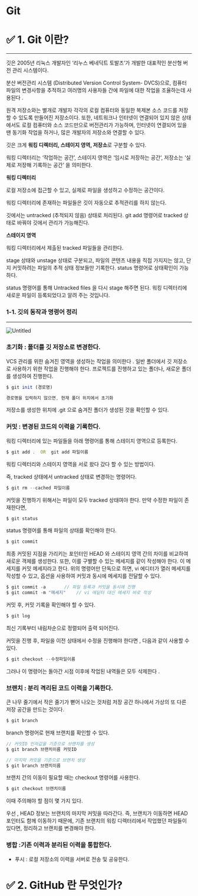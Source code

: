 # Git

# ✅ 1. Git 이란?

---

깃은 2005년 리눅스 개발자인 ‘리누스 베네딕트 토발즈’가 개발한 대표적인 분산형 버전 관리 시스템이다. 

분산 버전관리 시스템 (Distributed Version Control System- DVCS)으로, 컴퓨터 파일의 변경사항을 추적하고 여러명의 사용자들 간에 파일에 대한 작업을 조율하는데 사용된다 .

원격 저장소와는 별개로 개발자 각각의 로컬 컴퓨터와 동일한 복제본 소스 코드를 저장할 수 있도록 만들어진 저장소이다. 또한, 네트워크나 인터넷이 연결되어 있지 않은 상태에서도 로컬 컴퓨터와 소스 코드만으로 버전관리가 가능하며, 인터넷이 연결되어 있을 땐 동기화 작업을 하거나, 많은 개발자의 저장소와 연결할 수 있다. 

깃은 크게 **워킹 디렉터리, 스테이지 영역, 저장소**로 구분할 수 있다. 

워킹 디렉터리는 ‘작업하는 공간’, 스테이지 영역은 ‘임시로 저장하는 공간’, 저장소는 ‘실제로 저장해 기록하는 공간’ 을 의미한다.

**워킹 디렉터리**

로컬 저장소에 접근할 수 있고, 실제로 파일을 생성하고 수정하는 공간이다. 

워킹 디렉터리에 존재하는 파일들은 깃이 자동으로 추적관리를 하지 않는다. 

깃에서는 untracked (추적되지 않음) 상태로 처리된다. git add 명령어로 tracked 상태로 바꿔야 깃에서 관리가 가능해진다. 

**스테이지 영역**

워킹 디렉터리에서 제출된 tracked 파일들을 관리한다. 

stage 상태와 unstage 상태로 구분되고, 파일의 콘텐츠 내용을 직접 가지지는 않고, 단지 커밋하려는 파일의 추적 상태 정보들만 기록한다.  status 명령어로 상태확인이 가능하다. 

status 명령어를 통해 Untracked files 을 다시 stage 해주면 된다. 워킹 디렉터리에 새로운 파일이 등록되었다고 알려 주는 것입니다.

### 1-1. 깃의 동작과 명령어 정리

---

![Untitled](https://prod-files-secure.s3.us-west-2.amazonaws.com/4275b07c-5390-489c-8bbf-82e4caa3dbbc/85f7f494-f538-49b7-95d5-a5e2b5157489/Untitled.png)

### 초기화 : 폴더를 깃 저장소로 변경한다.

VCS 관리를 위한 숨겨진 영역을 생성하는 작업을 의미한다 . 일반 폴더에서 깃 저장소로 사용하기 위한 작업을 진행해야 한다.  프로젝트를 진행하고 있는 폴더나, 새로운 폴더를  생성하여 진행한다. 

```jsx
$ git init (경로명)

경로명을 입력하지 않으면, 현재 폴더 위치에서 초기화
```

저장소를 생성한 위치에 .git 으로 숨겨진 폴더가 생성된 것을 확인할 수 있다.  

### 커밋 : 변경된 코드의 이력을 기록한다.

워킹 디렉터리에 있는 파일들을 아래 명령어를 통해 스테이지 영역으로 등록한다. 

```jsx
$ git add .  OR  git add 파일이름 
```

워킹 디렉터리와 스테이지 영역을 서로 왔다 갔다 할 수 있는 방법이다. 

즉, tracked 상태에서 untracked 상태로 변경하는 명령어다. 

```jsx
$ git rm --cached 파일이름 
```

커밋을 진행하기 위해서는 파일이 모두 tracked 상태여야 한다. 만약 수정한 파일이 존재한다면, 

```jsx
$ git status
```

status 명령어를 통해 파일의 상태를 확인해야 한다. 

```jsx
$ git commit 
```

최종 커밋된 지점을 가리키는 포인터인 HEAD 와 스테이지 영역 간의 차이를 비교하여 새로운 객체를 생성한다. 또한, 이를 구별할 수 있는 메세지를 같이 작성해야 한다. 이 메세지를 커밋 메세지라고 한다.  위의 명령어만 단독으로 하면, vi 에디터가 열러 메세지를 작성할 수 있고,  옵션을 사용하여 커밋과 동시에 메세지를 전달할 수 있다.

```jsx
$ git commit -a       // 파일 등록과 커밋을 동시에 진행 
$ git commit -m "메세지"    // vi 에딭터 대신 메세지 바로 작성
```

커밋 후, 커밋 기록을 확인해야 할 수 있다. 

```jsx
$ git log
```

최신 기록부터 내림차순으로 정렬되어 출력 되어진다. 

커밋을 진행 후, 파일을 이전 상태에서 수정을 진행해야 한다면 ,  다음과 같이 사용할 수 있다. 

```jsx
$ git checkout --수정파일이름 
```

그러나 이 명령어는 돌아간 시점 이후에 작업된 내역들은 모두 삭제한다 . 

### 브랜치 : 분리 격리된 코드 이력을 기록한다.

큰 나무 줄기에서 작은 줄기가 뻗어 나오는 것처럼 저장 공간 하나에서 가상의 또 다른 저장 공간을 만드는 것이다. 

```jsx
$ git branch 
```

branch 명령어로 현재 브랜치를 확인할 수 있다. 

```jsx
// 커밋ID 인자값을 기준으로 브랜치를 생성
$ git branch 브랜치이름 커밋ID 

// 마지막 커밋을 기준으로 브랜치 생성
$ git branch 브랜치이름 
```

브랜치 간의 이동이 필요할 때는 checkout 명령어를 사용한다. 

```jsx
$ git checkout 브랜치이름 
```

이때 주의해야 할 점이 몇 가지 있다.

우선 , HEAD 정보는 브랜치의 마지막 커밋을 따라간다. 즉, 브랜치가 이동하면 HEAD 포인터도 함께 이동하기 때문에, 기존 브랜치의 워킹 디렉터리에서 작업했던 파일들이 있다면, 정리하고 브랜치를 변경해야 한다. 

### 병합 :기존 이력과 분리된 이력을 통합한다.

- 푸시 : 로컬 저장소의 이력을 서버로 전송 및 공유한다.

### 

# ✅ 2. GitHub 란 무엇인가?